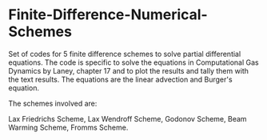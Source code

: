 # Finite-Difference-Numerical-Schemes
Set of codes for 5 finite difference schemes to solve partial differential equations.
The code is specific to solve the equations in Computational Gas Dynamics by Laney, chapter 17 and to plot the results and tally them with the text results. The equations are the linear advection and Burger's equation.

The schemes involved are:

Lax Friedrichs Scheme,
Lax Wendroff Scheme,
Godonov Scheme,
Beam Warming Scheme,
Fromms Scheme.
